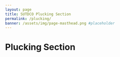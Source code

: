 ```yaml
---
layout: page
title: SUTDCO Plucking Section
permalink: /plucking/
banner: /assets/img/page-masthead.png #placeholder
---
```


<!-- placeholder title -->

# Plucking Section

